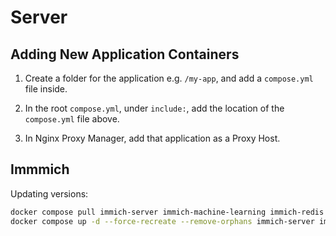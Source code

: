 # Server

## Adding New Application Containers

1. Create a folder for the application e.g. `/my-app`, and add a `compose.yml` file inside.

2. In the root `compose.yml`, under `include:`, add the location of the `compose.yml` file above.

3. In Nginx Proxy Manager, add that application as a Proxy Host.

## Immmich

Updating versions:

```sh
docker compose pull immich-server immich-machine-learning immich-redis immich-database
docker compose up -d --force-recreate --remove-orphans immich-server immich-machine-learning immich-redis immich-database
```
